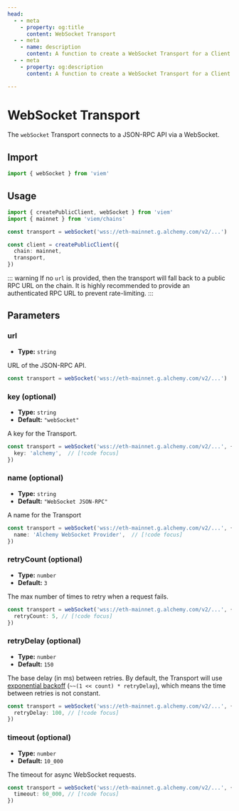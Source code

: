 ```yaml
---
head:
  - - meta
    - property: og:title
      content: WebSocket Transport
  - - meta
    - name: description
      content: A function to create a WebSocket Transport for a Client.
  - - meta
    - property: og:description
      content: A function to create a WebSocket Transport for a Client.

---
```


# WebSocket Transport

The `webSocket` Transport connects to a JSON-RPC API via a WebSocket.

## Import

```ts
import { webSocket } from 'viem'
```

## Usage

```ts {4}
import { createPublicClient, webSocket } from 'viem'
import { mainnet } from 'viem/chains'

const transport = webSocket('wss://eth-mainnet.g.alchemy.com/v2/...')

const client = createPublicClient({
  chain: mainnet, 
  transport,
})
```

::: warning
If no `url` is provided, then the transport will fall back to a public RPC URL on the chain. It is highly recommended to provide an authenticated RPC URL to prevent rate-limiting.
:::

## Parameters

### url

- **Type:** `string`

URL of the JSON-RPC API.

```ts
const transport = webSocket('wss://eth-mainnet.g.alchemy.com/v2/...')
```

### key (optional)

- **Type:** `string`
- **Default:** `"webSocket"`

A key for the Transport.

```ts
const transport = webSocket('wss://eth-mainnet.g.alchemy.com/v2/...', { 
  key: 'alchemy',  // [!code focus]
})
```

### name (optional)

- **Type:** `string`
- **Default:** `"WebSocket JSON-RPC"`

A name for the Transport

```ts
const transport = webSocket('wss://eth-mainnet.g.alchemy.com/v2/...', { 
  name: 'Alchemy WebSocket Provider',  // [!code focus]
})
```

### retryCount (optional)

- **Type:** `number`
- **Default:** `3`

The max number of times to retry when a request fails.

```ts
const transport = webSocket('wss://eth-mainnet.g.alchemy.com/v2/...', {
  retryCount: 5, // [!code focus]
})
```

### retryDelay (optional)

- **Type:** `number`
- **Default:** `150`

The base delay (in ms) between retries. By default, the Transport will use [exponential backoff](https://en.wikipedia.org/wiki/Exponential_backoff) (`~~(1 << count) * retryDelay`), which means the time between retries is not constant.

```ts
const transport = webSocket('wss://eth-mainnet.g.alchemy.com/v2/...', {
  retryDelay: 100, // [!code focus]
})
```

### timeout (optional)

- **Type:** `number`
- **Default:** `10_000`

The timeout for async WebSocket requests.

```ts
const transport = webSocket('wss://eth-mainnet.g.alchemy.com/v2/...', {
  timeout: 60_000, // [!code focus]
})
```
